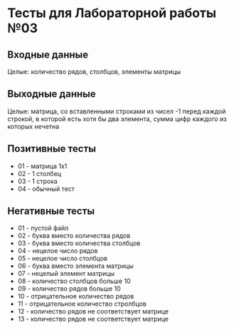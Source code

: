 # Тесты для Лабораторной работы №03

## Входные данные
Целые: количество рядов, столбцов, элементы матрицы

## Выходные данные
Целые: матрица, со вставленными строками из чисел -1 перед каждой строкой, в которой есть хотя бы два элемента, сумма цифр каждого из которых нечетна

## Позитивные тесты
- 01 - матрица 1x1
- 02 - 1 столбец
- 03 - 1 строка
- 04 - обычный тест


## Негативные тесты
- 01 - пустой файл 
- 02 - буква вместо количества рядов
- 03 - буква вместо количества столбцов
- 04 - нецелое число рядов
- 05 - нецелое число столбцов
- 06 - буква вместо элемента матрицы 
- 07 - нецелый элемент матрицы
- 08 - количество столбцов больше 10
- 09 - количество рядов больше 10
- 10 - отрицательное количество рядов
- 11 - отрицательное количество стролбцов
- 12 - количество рядов не соответствует матрице
- 13 - количество рядов не соответствует матрице
